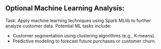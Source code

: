 ## Optional Machine Learning Analysis:

Task: Apply machine learning techniques using Spark MLlib to further analyze customer data. Potential ML tasks include:  

- Customer segmentation using clustering algorithms (e.g., K-means).
- Predictive modeling to forecast future purchases or customer churn.
